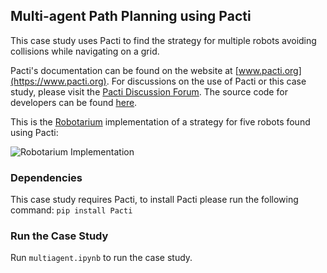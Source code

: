 ## Multi-agent Path Planning using Pacti

This case study uses Pacti to find the strategy for multiple robots avoiding collisions while navigating on a grid.

Pacti's documentation can be found on the website at [www.pacti.org](https://www.pacti.org). For discussions on the use of Pacti or this case study, please visit the [Pacti Discussion Forum](https://github.com/orgs/pacti-org/discussions).
The source code for developers can be found [here](https://github.com/pacti-org/pacti).

This is the [Robotarium](https://www.robotarium.gatech.edu) implementation of a strategy for five robots found using Pacti:

![Robotarium Implementation](https://github.com/pacti-org/media/blob/main/case_studies/multiagent_coordination/robotarium.gif?raw=true)

### Dependencies
This case study requires Pacti, to install Pacti please run the following command:
```pip install Pacti```

### Run the Case Study
Run ```multiagent.ipynb``` to run the case study.
